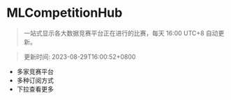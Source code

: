 # MLCompetitionHub

> 一站式显示各大数据竞赛平台正在进行的比赛，每天 16:00 UTC+8 自动更新。
  
> 更新时间: 2023-08-29T16:00:52+0800 

* 多家竞赛平台
* 多种订阅方式
* 下拉查看更多